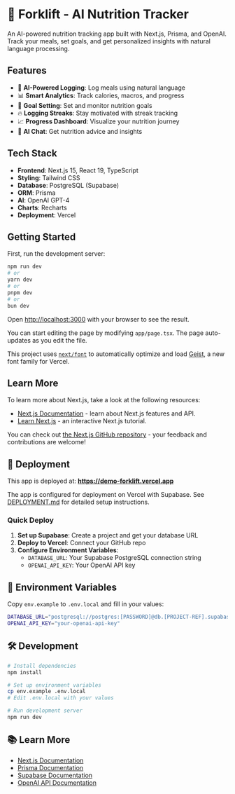 # 🍎 Forklift - AI Nutrition Tracker

An AI-powered nutrition tracking app built with Next.js, Prisma, and OpenAI. Track your meals, set goals, and get personalized insights with natural language processing.

## Features

- 🤖 **AI-Powered Logging**: Log meals using natural language
- 📊 **Smart Analytics**: Track calories, macros, and progress
- 🎯 **Goal Setting**: Set and monitor nutrition goals
- 🔥 **Logging Streaks**: Stay motivated with streak tracking
- 📈 **Progress Dashboard**: Visualize your nutrition journey
- 💬 **AI Chat**: Get nutrition advice and insights

## Tech Stack

- **Frontend**: Next.js 15, React 19, TypeScript
- **Styling**: Tailwind CSS
- **Database**: PostgreSQL (Supabase)
- **ORM**: Prisma
- **AI**: OpenAI GPT-4
- **Charts**: Recharts
- **Deployment**: Vercel

## Getting Started

First, run the development server:

```bash
npm run dev
# or
yarn dev
# or
pnpm dev
# or
bun dev
```

Open [http://localhost:3000](http://localhost:3000) with your browser to see the result.

You can start editing the page by modifying `app/page.tsx`. The page auto-updates as you edit the file.

This project uses [`next/font`](https://nextjs.org/docs/app/building-your-application/optimizing/fonts) to automatically optimize and load [Geist](https://vercel.com/font), a new font family for Vercel.

## Learn More

To learn more about Next.js, take a look at the following resources:

- [Next.js Documentation](https://nextjs.org/docs) - learn about Next.js features and API.
- [Learn Next.js](https://nextjs.org/learn) - an interactive Next.js tutorial.

You can check out [the Next.js GitHub repository](https://github.com/vercel/next.js) - your feedback and contributions are welcome!

## 🚀 Deployment

This app is deployed at: **https://demo-forklift.vercel.app**

The app is configured for deployment on Vercel with Supabase. See [DEPLOYMENT.md](./DEPLOYMENT.md) for detailed setup instructions.

### Quick Deploy

1. **Set up Supabase**: Create a project and get your database URL
2. **Deploy to Vercel**: Connect your GitHub repo
3. **Configure Environment Variables**:
   - `DATABASE_URL`: Your Supabase PostgreSQL connection string
   - `OPENAI_API_KEY`: Your OpenAI API key

## 📝 Environment Variables

Copy `env.example` to `.env.local` and fill in your values:

```bash
DATABASE_URL="postgresql://postgres:[PASSWORD]@db.[PROJECT-REF].supabase.co:5432/postgres"
OPENAI_API_KEY="your-openai-api-key"
```

## 🛠️ Development

```bash
# Install dependencies
npm install

# Set up environment variables
cp env.example .env.local
# Edit .env.local with your values

# Run development server
npm run dev
```

## 📚 Learn More

- [Next.js Documentation](https://nextjs.org/docs)
- [Prisma Documentation](https://www.prisma.io/docs)
- [Supabase Documentation](https://supabase.com/docs)
- [OpenAI API Documentation](https://platform.openai.com/docs)
